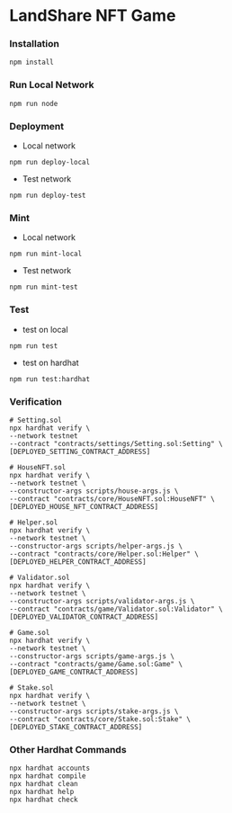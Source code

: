 # LandShare NFT Game

### Installation
```
npm install
```

### Run Local Network
```
npm run node
```

### Deployment

- Local network

```
npm run deploy-local
```

- Test network

```
npm run deploy-test
```

### Mint
- Local network

```
npm run mint-local
```

- Test network

```
npm run mint-test
```


### Test

- test on local
```
npm run test
```
- test on hardhat
```
npm run test:hardhat
```

### Verification
```
# Setting.sol
npx hardhat verify \
--network testnet
--contract "contracts/settings/Setting.sol:Setting" \
[DEPLOYED_SETTING_CONTRACT_ADDRESS]

# HouseNFT.sol
npx hardhat verify \
--network testnet \
--constructor-args scripts/house-args.js \
--contract "contracts/core/HouseNFT.sol:HouseNFT" \
[DEPLOYED_HOUSE_NFT_CONTRACT_ADDRESS]

# Helper.sol
npx hardhat verify \
--network testnet \
--constructor-args scripts/helper-args.js \
--contract "contracts/core/Helper.sol:Helper" \
[DEPLOYED_HELPER_CONTRACT_ADDRESS]

# Validator.sol
npx hardhat verify \
--network testnet \
--constructor-args scripts/validator-args.js \
--contract "contracts/game/Validator.sol:Validator" \
[DEPLOYED_VALIDATOR_CONTRACT_ADDRESS]

# Game.sol
npx hardhat verify \
--network testnet \
--constructor-args scripts/game-args.js \
--contract "contracts/game/Game.sol:Game" \
[DEPLOYED_GAME_CONTRACT_ADDRESS]

# Stake.sol
npx hardhat verify \
--network testnet \
--constructor-args scripts/stake-args.js \
--contract "contracts/core/Stake.sol:Stake" \
[DEPLOYED_STAKE_CONTRACT_ADDRESS]
```

### Other Hardhat Commands
```
npx hardhat accounts
npx hardhat compile
npx hardhat clean
npx hardhat help
npx hardhat check
```
